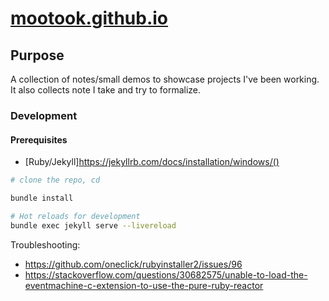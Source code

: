 # [mootook.github.io](https://mootook.github.io/)

## Purpose

A collection of notes/small demos to showcase projects I've been working. It also collects note I take and try to formalize.

### Development

#### Prerequisites
- [Ruby/Jekyll]https://jekyllrb.com/docs/installation/windows/()

```bash
# clone the repo, cd

bundle install

# Hot reloads for development
bundle exec jekyll serve --livereload
```

Troubleshooting:
- https://github.com/oneclick/rubyinstaller2/issues/96  
- https://stackoverflow.com/questions/30682575/unable-to-load-the-eventmachine-c-extension-to-use-the-pure-ruby-reactor 
